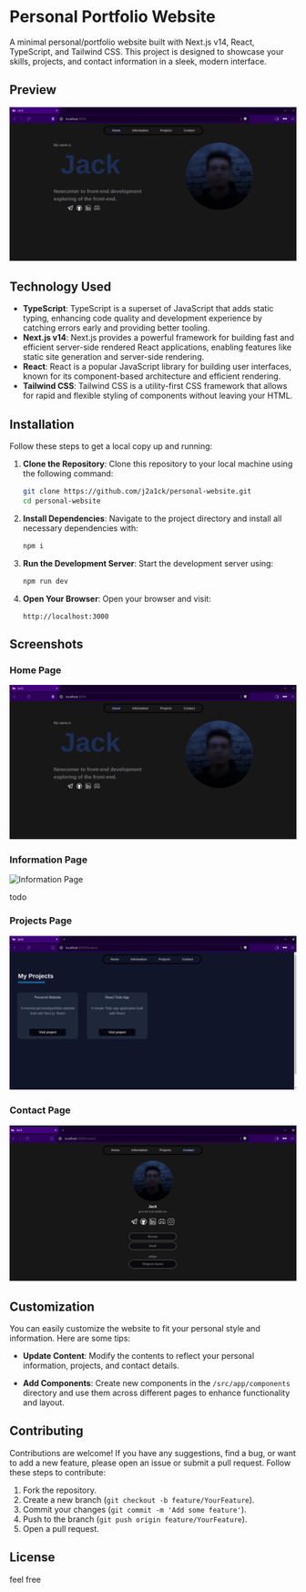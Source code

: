 # Personal Portfolio Website

A minimal personal/portfolio website built with Next.js v14, React, TypeScript, and Tailwind CSS. This project is designed to showcase your skills, projects, and contact information in a sleek, modern interface.

## Preview

![Home Page](./public/screenshots/home_page.png)

## Technology Used

- **TypeScript**: TypeScript is a superset of JavaScript that adds static typing, enhancing code quality and development experience by catching errors early and providing better tooling.
- **Next.js v14**: Next.js provides a powerful framework for building fast and efficient server-side rendered React applications, enabling features like static site generation and server-side rendering.
- **React**: React is a popular JavaScript library for building user interfaces, known for its component-based architecture and efficient rendering.
- **Tailwind CSS**: Tailwind CSS is a utility-first CSS framework that allows for rapid and flexible styling of components without leaving your HTML.

## Installation

Follow these steps to get a local copy up and running:

1. **Clone the Repository**: Clone this repository to your local machine using the following command:
    ```bash
    git clone https://github.com/j2a1ck/personal-website.git
    cd personal-website
    ```

2. **Install Dependencies**: Navigate to the project directory and install all necessary dependencies with:
    ```bash
    npm i
    ```

3. **Run the Development Server**: Start the development server using:
    ```bash
    npm run dev
    ```

4. **Open Your Browser**: Open your browser and visit:
    ```
    http://localhost:3000
    ```

## Screenshots

### Home Page

![Home Page](./public/screenshots/home_page.png)


### Information Page

![Information Page](./public/screenshots/information_page.png)

todo

### Projects Page

![Projects Page](./public/screenshots/projects_page.png)


### Contact Page

![Contact Page](./public/screenshots/contact_page.png)


## Customization

You can easily customize the website to fit your personal style and information. Here are some tips:

- **Update Content**: Modify the contents to reflect your personal information, projects, and contact details.

- **Add Components**: Create new components in the `/src/app/components` directory and use them across different pages to enhance functionality and layout.

## Contributing

Contributions are welcome! If you have any suggestions, find a bug, or want to add a new feature, please open an issue or submit a pull request. Follow these steps to contribute:

1. Fork the repository.
2. Create a new branch (`git checkout -b feature/YourFeature`).
3. Commit your changes (`git commit -m 'Add some feature'`).
4. Push to the branch (`git push origin feature/YourFeature`).
5. Open a pull request.

## License

feel free
